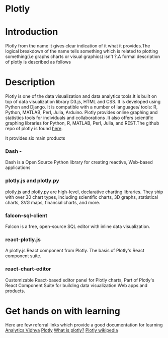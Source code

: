 # Plotly

# Introduction
Plotly from the name it gives clear indication of it what it provides.The logical breakdown of the name tells something which is related to plotting something(i.e graphs charts or visual graphics) isn't ?.A formal description of plotly is described as follows

# Description
Plotly is one of the data visualization and data analytics tools.It is built on top of data visualization library D3.js, HTML and CSS. It is developed using Python and  Django. It is compatible with a number of languages/ tools: R, Python, MATLAB, Perl, Julia, Arduino. Plotly provides online graphing and statistics tools for individuals and collaborations .It also offers scientific graphing libraries for Python, R, MATLAB, Perl, Julia, and REST.The github repo of plotly is found [here](https://github.com/plotly).

It provides six main products
### Dash - 
Dash is a Open Source Python library for creating reactive, Web-based applications
### plotly.js and plotly.py
plotly.js and plotly.py are high-level, declarative charting libraries. They ship with over 30 chart types, including scientific charts, 3D graphs, statistical charts, SVG maps, financial charts, and more.
### falcon-sql-client
Falcon is a free, open-source SQL editor with inline data visualization.
### react-plotly.js
A plotly.js React component from Plotly. The basis of Plotly's React component suite.
### react-chart-editor
Customizable React-based editor panel for Plotly charts, Part of Plotly's React Component Suite for building data visualization Web apps and products.

# Get hands on with learning
Here are few referral links which provide a good documentation for learning
[Analytics Vidhya](https://www.analyticsvidhya.com/blog/2017/01/beginners-guide-to-create-beautiful-interactive-data-visualizations-using-plotly-in-r-and-python/)
[Plotly](https://plot.ly/)
[What is plotly?](https://bookdown.org/paulcbauer/idv2/7-plotly-in-r.html)
[Plotly wikipedia](https://en.wikipedia.org/wiki/Plotly)

